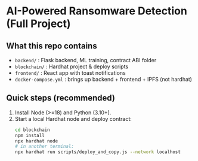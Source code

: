 # AI-Powered Ransomware Detection (Full Project)

## What this repo contains
- `backend/` : Flask backend, ML training, contract ABI folder
- `blockchain/` : Hardhat project & deploy scripts
- `frontend/` : React app with toast notifications
- `docker-compose.yml` : brings up backend + frontend + IPFS (not hardhat)

## Quick steps (recommended)
1. Install Node (>=18) and Python (3.10+).
2. Start a local Hardhat node and deploy contract:
   ```bash
   cd blockchain
   npm install
   npx hardhat node
   # in another terminal:
   npx hardhat run scripts/deploy_and_copy.js --network localhost
